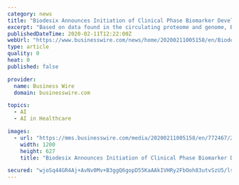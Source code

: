 ```yaml
---
category: news
title: "Biodesix Announces Initiation of Clinical Phase Biomarker Development Program with Merck KGaA, Darmstadt, Germany and Pfizer Inc."
excerpt: "Based on data found in the circulating proteome and genome, Biodesix designs tests that support treatment decisions including patient selection for immunotherapies, novel therapy combinations ... combines Biodesix’s strengths in test discovery and development, artificial intelligence, and their applications to immunotherapy, with the ..."
publishedDateTime: 2020-02-11T12:22:00Z
webUrl: "https://www.businesswire.com/news/home/20200211005158/en/Biodesix-Announces-Initiation-Clinical-Phase-Biomarker-Development"
type: article
quality: 0
heat: 0
published: false

provider:
  name: Business Wire
  domain: businesswire.com

topics:
  - AI
  - AI in Healthcare

images:
  - url: "https://mms.businesswire.com/media/20200211005158/en/772467/23/Biodesix_r_rgb.jpg"
    width: 1200
    height: 627
    title: "Biodesix Announces Initiation of Clinical Phase Biomarker Development Program with Merck KGaA, Darmstadt, Germany and Pfizer Inc."

secured: "wjoSq44GR4Aj+AvNv0Mv+B3ggQ6gopD55KaAAkIVHRy2FbOoh83utvSzU5/ls8pDqaOGhE49JXCa2wiTfspFV3TavHv60LEvA6ZeT12ybNWlWmZep7a362lxFFsodw2zaYSS948nSpK3ZnMMWG+goet0ykPKYFhK+s/vooFkTV7gjsh/KtPYvG0pmgZihGGFnarU9htm9X39iMUols+X3LuR/VF3oMy1tTpqTzyUBHyohvMEwtgD8XO1ZQZdbg9VtR1OIN/RJkYJaV+W15kK/luCYum4EX+wZ052j9bTYhOuBkBaBuIAqMytYV2sE5oD;/gkuBC4KTdUPhgMVVO1QkQ=="
---
```


